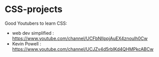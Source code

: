 # CSS-projects
Good Youtubers to learn CSS:
  * web dev simplified : https://www.youtube.com/channel/UCFbNIlppjAuEX4znoulh0Cw
  * Kevin Powell : https://www.youtube.com/channel/UCJZv4d5rbIKd4QHMPkcABCw
